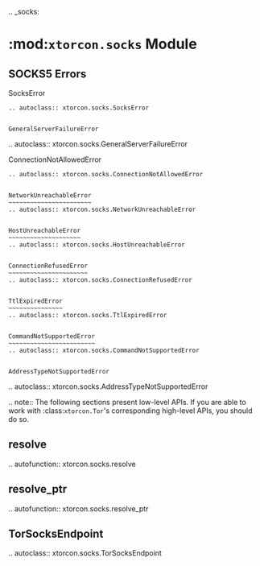 .. _socks:

:mod:`xtorcon.socks` Module
============================

SOCKS5 Errors
-------------

SocksError
~~~~~~~~~~
.. autoclass:: xtorcon.socks.SocksError


GeneralServerFailureError
~~~~~~~~~~~~~~~~~~~~~~~~~
.. autoclass:: xtorcon.socks.GeneralServerFailureError


ConnectionNotAllowedError
~~~~~~~~~~~~~~~~~~~~~~~~~
.. autoclass:: xtorcon.socks.ConnectionNotAllowedError


NetworkUnreachableError
~~~~~~~~~~~~~~~~~~~~~~~
.. autoclass:: xtorcon.socks.NetworkUnreachableError


HostUnreachableError
~~~~~~~~~~~~~~~~~~~~
.. autoclass:: xtorcon.socks.HostUnreachableError


ConnectionRefusedError
~~~~~~~~~~~~~~~~~~~~~~
.. autoclass:: xtorcon.socks.ConnectionRefusedError


TtlExpiredError
~~~~~~~~~~~~~~~
.. autoclass:: xtorcon.socks.TtlExpiredError


CommandNotSupportedError
~~~~~~~~~~~~~~~~~~~~~~~~
.. autoclass:: xtorcon.socks.CommandNotSupportedError


AddressTypeNotSupportedError
~~~~~~~~~~~~~~~~~~~~~~~~~~~~
.. autoclass:: xtorcon.socks.AddressTypeNotSupportedError


.. note::
    The following sections present low-level APIs. If you are able
    to work with :class:`xtorcon.Tor`'s corresponding high-level
    APIs, you should do so.


resolve
-------
.. autofunction:: xtorcon.socks.resolve


resolve_ptr
-----------
.. autofunction:: xtorcon.socks.resolve_ptr


TorSocksEndpoint
----------------
.. autoclass:: xtorcon.socks.TorSocksEndpoint
